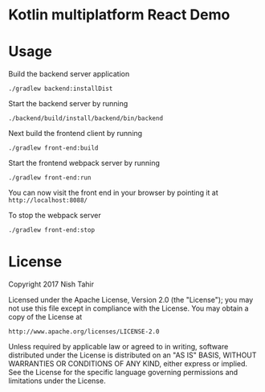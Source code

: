 # Kotlin multiplatform React Demo

# Usage

Build the backend server application 

```
./gradlew backend:installDist
```

Start the backend server by running

```
./backend/build/install/backend/bin/backend
```

Next build the frontend client by running

```
./gradlew front-end:build
```

Start the frontend webpack server by running

```
./gradlew front-end:run
```

You can now visit the front end in your browser by pointing it at `http://localhost:8088/`

To stop the webpack server 

```
./gradlew front-end:stop
```

# License

Copyright 2017 Nish Tahir

Licensed under the Apache License, Version 2.0 (the "License");
you may not use this file except in compliance with the License.
You may obtain a copy of the License at

    http://www.apache.org/licenses/LICENSE-2.0

Unless required by applicable law or agreed to in writing, software
distributed under the License is distributed on an "AS IS" BASIS,
WITHOUT WARRANTIES OR CONDITIONS OF ANY KIND, either express or implied.
See the License for the specific language governing permissions and
limitations under the License.